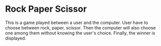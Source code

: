 # Rock Paper Scissor
This is a game played between a user and the computer. User have to choose between rock, paper, scissor. Then the computer will also 
choose one among them without knowing the user's choice. Finally, the winner is displayed.
